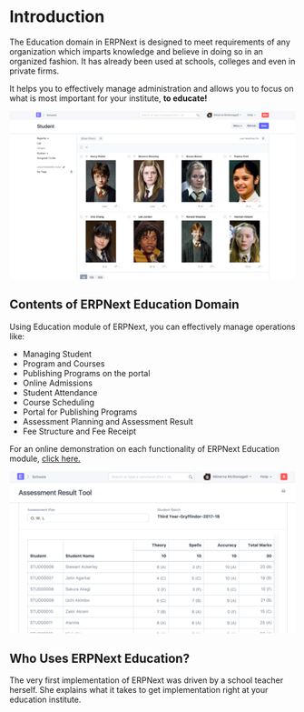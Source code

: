 
# Introduction



The Education domain in ERPNext is designed to meet requirements of any organization which imparts knowledge and believe in doing so in an organized fashion. It has already been used at schools, colleges and even in private firms.


It helps you to effectively manage administration and allows you to focus on what is most important for your institute, **to educate!**


![School Hero](/files/school-hero.png)


## Contents of ERPNext Education Domain


Using Education module of ERPNext, you can effectively manage operations like:


* Managing Student
* Program and Courses
* Publishing Programs on the portal
* Online Admissions
* Student Attendance
* Course Scheduling
* Portal for Publishing Programs
* Assessment Planning and Assessment Result
* Fee Structure and Fee Receipt


For an online demonstration on each functionality of ERPNext Education module, [click here.](https://www.youtube.com/watch?v=f6foQOyGzdA&list=PL3lFfCEoMxvxyjnARY_C1zLoOE55LcMKB)


![Fees Section](/files/assessment.png)


## Who Uses ERPNext Education?


The very first implementation of ERPNext was driven by a school teacher herself. She explains what it takes to get implementation right at your education institute.










